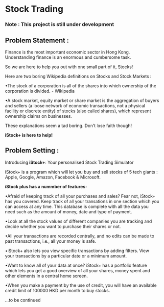 # Stock Trading 

### Note : This project is still under development ###

## Problem Statement : 

Finance is the most important economic sector in Hong Kong. Understanding finance is an enormous and cumbersome task. 

So we are here to help you out with one small part of it, Stocks!

Here are two boring Wikipedia definitions on Stocks and Stock Markets :

•The stock of a corporation is all of the shares into which ownership of the corporation is divided. - Wikipedia

•A stock market, equity market or share market is the aggregation of buyers and sellers (a loose network of economic transactions, not a physical facility or discrete entity) of stocks (also called shares), which represent ownership claims on businesses.

These explanations seem a tad boring. Don't lose faith though! 

**iStock+ is here to help!**


## Problem Setting : 

Introducing **iStock+**: Your personalised Stock Trading Simulator

iStock+ is a program which will let you buy and sell stocks of 5 tech giants : Apple, Google, Amazon, Facebook & Microsoft.

**iStock plus has a nummber of features-** 

•Afraid of keeping track of all your purchases and sales? Fear not, iStock+ has you covered. Keep track of all your transations in one section which you can access at any time. This database is complete with all the data you need such as the amount of money, date and type of payment.

•Look at all the stock values of different companies you are tracking and decide whether you want to purchase their shares or not.

•All your transactions are recorded centrally, and no edits can be made to past transactions, i.e., all your money is safe.

•iStock+ also lets you view specific transactions by adding filters. View your transactions by a particular date or a minimum amount.

•Want to know all of your data at once? iStock+ has a portfolio feature which lets you get a good overview of all your shares, money spent and other elements in a central home screen.

•When you make a payment by the use of credit, you will have an available credit limit of 100000 HKD per month to buy stocks.


...to be continued

